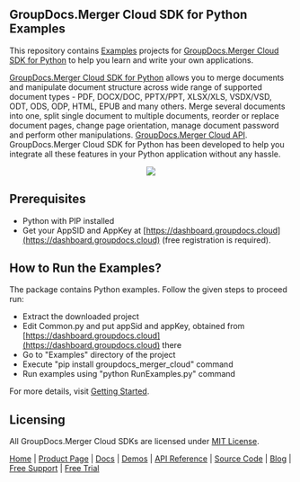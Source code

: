 ## GroupDocs.Merger Cloud SDK for Python Examples
This repository contains [Examples](Examples) projects for [GroupDocs.Merger Cloud SDK for Python](https://github.com/groupdocs-merger-cloud/groupdocs-merger-cloud-python) to help you learn and write your own applications.

[GroupDocs.Merger Cloud SDK for Python](https://products.groupdocs.cloud/merger/python) allows you to merge documents and manipulate document structure across wide range of supported document types - PDF, DOCX/DOC, PPTX/PPT, XLSX/XLS, VSDX/VSD, ODT, ODS, ODP, HTML, EPUB and many others. Merge several documents into one, split single document to multiple documents, reorder or replace document pages, change page orientation, manage document password and perform other manipulations.
[GroupDocs.Merger Cloud API](https://products.groupdocs.cloud/merger). GroupDocs.Merger Cloud SDK for Python has been developed to help you integrate all these features in your Python application without any hassle.

<p align="center">
  <a title="Download complete GroupDocs.Merger Cloud SDK Python Example source code" href="https://github.com/groupdocs-merger-cloud/groupdocs-merger-cloud-python-samples/archive/master.zip">
	<img src="https://raw.github.com/AsposeExamples/java-examples-dashboard/master/images/downloadZip-Button-Large.png" />
  </a>
</p>

## Prerequisites

+ Python with PIP installed
+ Get your AppSID and AppKey at [https://dashboard.groupdocs.cloud](https://dashboard.groupdocs.cloud) (free registration is required).

## How to Run the Examples?

The package contains Python examples. Follow the given steps to proceed run:

* Extract the downloaded project
* Edit Common.py and put appSid and appKey, obtained from [https://dashboard.groupdocs.cloud](https://dashboard.groupdocs.cloud) there
* Go to "Examples" directory of the project
* Execute "pip install groupdocs_merger_cloud" command
* Run examples using "python RunExamples.py" command

For more details, visit  [Getting Started](https://docs.groupdocs.cloud/merger/getting-started/).

## Licensing
All GroupDocs.Merger Cloud SDKs are licensed under [MIT License](LICENSE).

[Home](https://www.groupdocs.cloud/) | [Product Page](https://products.groupdocs.cloud/merger/python) | [Docs](https://docs.groupdocs.cloud/merger/) | [Demos](https://products.groupdocs.app/merger/family) | [API Reference](https://apireference.groupdocs.cloud/merger/) | [Source Code](https://github.com/groupdocs-merger-cloud/groupdocs-merger-cloud-python) | [Blog](https://blog.groupdocs.cloud/category/merger/) | [Free Support](https://forum.groupdocs.cloud/c/merger) | [Free Trial](https://purchase.groupdocs.cloud/trial)
